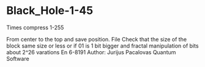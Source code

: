 # Black_Hole-1-45

Times compress 1-255

From center to the top and save position. File Check that the size of the block same size or less or if 01 is 1 bit bigger and fractal manipulation of bits about 2^26 varations En 6-8191 Author: Jurijus Pacalovas Quantum Software
